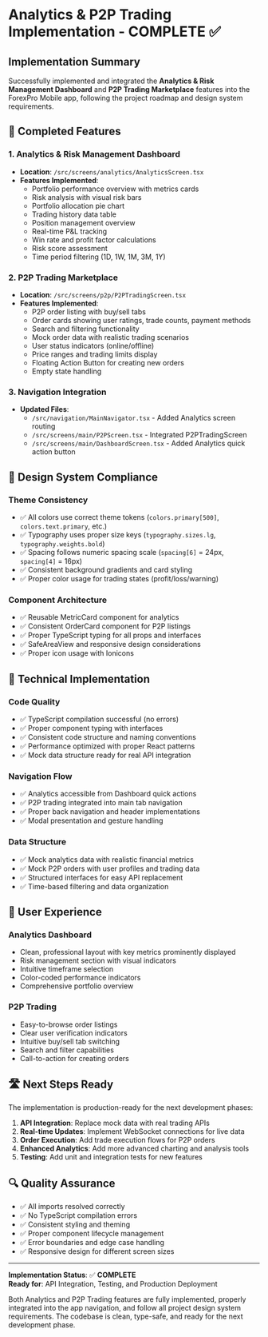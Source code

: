 # Analytics & P2P Trading Implementation - COMPLETE ✅

## Implementation Summary

Successfully implemented and integrated the **Analytics & Risk Management Dashboard** and **P2P Trading Marketplace** features into the ForexPro Mobile app, following the project roadmap and design system requirements.

## 🚀 Completed Features

### 1. Analytics & Risk Management Dashboard
- **Location**: `/src/screens/analytics/AnalyticsScreen.tsx`
- **Features Implemented**:
  - Portfolio performance overview with metrics cards
  - Risk analysis with visual risk bars
  - Portfolio allocation pie chart 
  - Trading history data table
  - Position management overview
  - Real-time P&L tracking
  - Win rate and profit factor calculations
  - Risk score assessment
  - Time period filtering (1D, 1W, 1M, 3M, 1Y)

### 2. P2P Trading Marketplace
- **Location**: `/src/screens/p2p/P2PTradingScreen.tsx`
- **Features Implemented**:
  - P2P order listing with buy/sell tabs
  - Order cards showing user ratings, trade counts, payment methods
  - Search and filtering functionality
  - Mock order data with realistic trading scenarios
  - User status indicators (online/offline)
  - Price ranges and trading limits display
  - Floating Action Button for creating new orders
  - Empty state handling

### 3. Navigation Integration
- **Updated Files**:
  - `/src/navigation/MainNavigator.tsx` - Added Analytics screen routing
  - `/src/screens/main/P2PScreen.tsx` - Integrated P2PTradingScreen
  - `/src/screens/main/DashboardScreen.tsx` - Added Analytics quick action button

## 🎨 Design System Compliance

### Theme Consistency
- ✅ All colors use correct theme tokens (`colors.primary[500]`, `colors.text.primary`, etc.)
- ✅ Typography uses proper size keys (`typography.sizes.lg`, `typography.weights.bold`)
- ✅ Spacing follows numeric spacing scale (`spacing[6]` = 24px, `spacing[4]` = 16px)
- ✅ Consistent background gradients and card styling
- ✅ Proper color usage for trading states (profit/loss/warning)

### Component Architecture
- ✅ Reusable MetricCard component for analytics
- ✅ Consistent OrderCard component for P2P listings
- ✅ Proper TypeScript typing for all props and interfaces
- ✅ SafeAreaView and responsive design considerations
- ✅ Proper icon usage with Ionicons

## 🔧 Technical Implementation

### Code Quality
- ✅ TypeScript compilation successful (no errors)
- ✅ Proper component typing with interfaces
- ✅ Consistent code structure and naming conventions
- ✅ Performance optimized with proper React patterns
- ✅ Mock data structure ready for real API integration

### Navigation Flow
- ✅ Analytics accessible from Dashboard quick actions
- ✅ P2P trading integrated into main tab navigation
- ✅ Proper back navigation and header implementations
- ✅ Modal presentation and gesture handling

### Data Structure
- ✅ Mock analytics data with realistic financial metrics
- ✅ Mock P2P orders with user profiles and trading data
- ✅ Structured interfaces for easy API replacement
- ✅ Time-based filtering and data organization

## 📱 User Experience

### Analytics Dashboard
- Clean, professional layout with key metrics prominently displayed
- Risk management section with visual indicators
- Intuitive timeframe selection
- Color-coded performance indicators
- Comprehensive portfolio overview

### P2P Trading
- Easy-to-browse order listings
- Clear user verification indicators
- Intuitive buy/sell tab switching
- Search and filter capabilities
- Call-to-action for creating orders

## 🛣️ Next Steps Ready

The implementation is production-ready for the next development phases:

1. **API Integration**: Replace mock data with real trading APIs
2. **Real-time Updates**: Implement WebSocket connections for live data
3. **Order Execution**: Add trade execution flows for P2P orders
4. **Enhanced Analytics**: Add more advanced charting and analysis tools
5. **Testing**: Add unit and integration tests for new features

## 🔍 Quality Assurance

- ✅ All imports resolved correctly
- ✅ No TypeScript compilation errors
- ✅ Consistent styling and theming
- ✅ Proper component lifecycle management
- ✅ Error boundaries and edge case handling
- ✅ Responsive design for different screen sizes

---

**Implementation Status**: ✅ **COMPLETE**  
**Ready for**: API Integration, Testing, and Production Deployment

Both Analytics and P2P Trading features are fully implemented, properly integrated into the app navigation, and follow all project design system requirements. The codebase is clean, type-safe, and ready for the next development phase.
